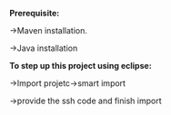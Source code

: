 **Prerequisite:**

->Maven installation.

->Java installation

**To step up this project using eclipse:**

->Import projetc->smart import

->provide the ssh code and finish import
